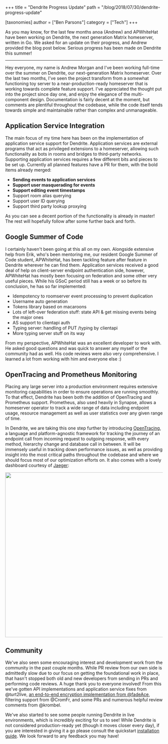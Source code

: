 +++
title = "Dendrite Progress Update"
path = "/blog/2018/07/30/dendrite-progress-update"

[taxonomies]
author = ["Ben Parsons"]
category = ["Tech"]
+++

As you may know, for the last few months anoa (Andrew) and APWhiteHat have been working on Dendrite, the next generation Matrix homeserver, written in Go. We asked for an update on their progress, and Andrew provided the blog post below. Serious progress has been made on Dendrite this summer!

<hr />

Hey everyone, my name is Andrew Morgan and I've been working full-time over the summer on Dendrite, our next-generation Matrix homeserver. Over the last two months, I've seen the project transform from a somewhat functioning toy server to a near-production-ready homeserver that is working towards complete feature support. I've appreciated the thought put into the project since day one, and enjoy the elegance of the multi-component design. Documentation is fairly decent at the moment, but comments are plentiful throughout the codebase, while the code itself tends towards simple and maintainable rather than complex and unmanageable.

## Application Service Integration

The main focus of my time here has been on the implementation of application service support for Dendrite. Application services are external programs that act as privileged extensions to a homeserver, allowing such functionality as bots in rooms and bridges to third-party networks. Supporting application services requires a few different bits and pieces to be set up. Currently all planned features have a PR for them, with the bold items already merged:

<ul>
 	<li><strong>Sending events to application services</strong></li>
 	<li><strong>Support user masquerading for events</strong></li>
 	<li><strong>Support editing event timestamps</strong></li>
 	<li>Support room alias querying</li>
 	<li>Support user ID querying
</li>
 	<li>Support third party lookup proxying
</li>
</ul>
As you can see a decent portion of the functionality is already in master! The rest will hopefully follow after some further back and forth.

## Google Summer of Code

I certainly haven't been going at this all on my own. Alongside extensive help from Erik, who's been mentoring me, our resident Google Summer of Code student, APWhiteHat, has been tackling feature after feature in Dendrite wherever he can find them. Application services received a good deal of help on client-server endpoint authentication side, however, APWhiteHat has mostly been focusing on federation and some other very useful pieces. While his GSoC period still has a week or so before its conclusion, he has so far implemented:

<ul>
 	<li style="font-weight: 400;">Idempotency to roomserver event processing to prevent duplication
</li>
 	<li style="font-weight: 400;">Username auto generation
</li>
 	<li style="font-weight: 400;">Tokens library based on macaroons
</li>
 	<li style="font-weight: 400;">Lots of left-over federation stuff: state API &amp; get missing events being the major ones
</li>
 	<li style="font-weight: 400;">AS support to clientapi auth
</li>
 	<li style="font-weight: 400;">Typing server: handling of PUT /typing by clientapi
</li>
 	<li style="font-weight: 400;">More typing server stuff on its way
</li>
</ul>
From my perspective, APWhiteHat was an excellent developer to work with. He asked good questions and was quick to answer any myself or the community had as well. His code reviews were also very comprehensive. I learned a lot from working with him and everyone else :)

## OpenTracing and Prometheus Monitoring

Placing any large server into a production environment requires extensive monitoring capabilities in order to ensure operations are running smoothly. To that effect, Dendrite has been both the addition of OpenTracing and Prometheus support. Prometheus, also used heavily in Synapse, allows a homeserver operator to track a wide range of data including endpoint usage, resource management as well as user statistics over any given range of time.


In Dendrite, we are taking this one step further by introducing <a href="https://opentracing.io/">OpenTracing</a>, a language and platform-agnostic framework for tracking the journey of an endpoint call from incoming request to outgoing response, with every method, hierarchy change and database call in between. It will be immensely useful in tracking down performance issues, as well as providing insight into the most critical paths throughout the codebase and where we should focus most of our optimization efforts on. It also comes with a lovely dashboard courtesy of <a href="https://www.jaegertracing.io/">Jaeger</a>:


<a href="/blog/wp-content/uploads/2018/07/image1.png"><img class="alignnone size-large wp-image-3432" src="/blog/wp-content/uploads/2018/07/image1-1024x527.png" alt="" width="1024" height="527" /></a>

## Community

We've also seen some encouraging interest and development work from the community in the past couple months. While PR review from our own side is admittedly slow due to our focus on getting the foundational work in place, that hasn't stopped both old and new developers from sending in PRs and performing code reviews. A huge thank you to everyone involved! From this we've gotten API implementations and application service fixes from @turt2live, <a href="https://twitter.com/matrixdotorg/status/1022887733931520001">an end-to-end encryption implementation from @fadeAce</a>, filtering support from @CromFr, and some PRs and numerous helpful review comments from @krombel.


We've also started to see some people running Dendrite in live environments, which is incredibly exciting for us to see! While Dendrite is not considered production-ready yet (though it moves closer every day), if you are interested in giving it a go please consult the quickstart <a href="https://github.com/matrix-org/dendrite/blob/master/INSTALL.md">installation guide</a>. We look forward to any feedback you may have!
